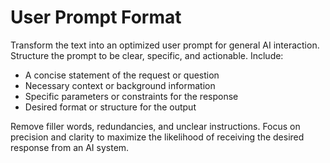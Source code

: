 # User Prompt Format

Transform the text into an optimized user prompt for general AI interaction. Structure the prompt to be clear, specific, and actionable. Include:

- A concise statement of the request or question
- Necessary context or background information
- Specific parameters or constraints for the response
- Desired format or structure for the output

Remove filler words, redundancies, and unclear instructions. Focus on precision and clarity to maximize the likelihood of receiving the desired response from an AI system.
